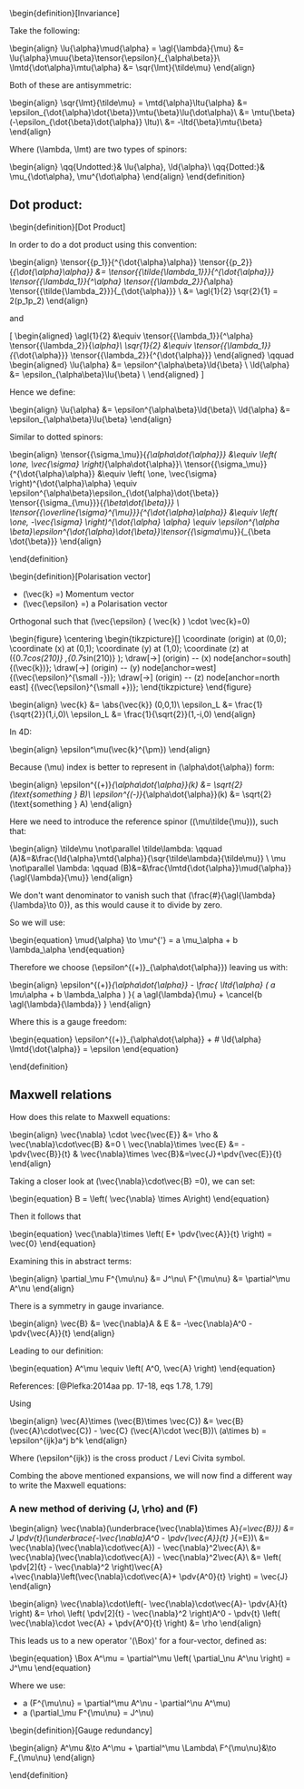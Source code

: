 <!--
@import "/dissertation/assets/custom.md" 
-->

<!-- #TODO: link to previous def that I have written  / Write definition of invariance -->

\begin{definition}[Invariance]

Take the following:


\begin{align}
  \lu{\alpha}\mud{\alpha} = \agl{\lambda}{\mu} &= \lu{\alpha}\muu{\beta}\tensor{\epsilon}{_{\alpha\beta}}\\
  \lmtd{\dot\alpha}\mtu{\alpha} &= \sqr{\lmt}{\tilde\mu}
\end{align}

Both of these are antisymmetric:

\begin{align}
  \sqr{\lmt}{\tilde\mu} = \mtd{\alpha}\ltu{\alpha} &= \epsilon_{\dot{\alpha}\dot{\beta}}\mtu{\beta}\lu{\dot\alpha}\\
  &= \mtu{\beta}(-\epsilon_{\dot{\beta}\dot{\alpha}} \ltu)\\
  &= -\ltd{\beta}\mtu{\beta}
\end{align}

Where \(\lambda, \lmt\) are two types of spinors:

\begin{align}
  \qq{Undotted:}& \lu{\alpha},   \ld{\alpha}\\
  \qq{Dotted:}& \mu_{\dot\alpha}, \mu^{\dot\alpha}
\end{align}
\end{definition}

## Dot product:


\begin{definition}[Dot Product]

In order to do a dot product using this convention:

\begin{align}
  \tensor{{p_1}}{^{\dot{\alpha}\alpha}} \tensor{{p_2}}{_{\dot{\alpha}\alpha}}
    &= \tensor{{\tilde{\lambda_1}}}{^{\dot{\alpha}}}
    \tensor{{\lambda_1}}{^\alpha}
    \tensor{{\lambda_2}}{_\alpha}
    \tensor{{\tilde{\lambda_2}}}{_{\dot{\alpha}}} \\
  &= \agl{1}{2} \sqr{2}{1} = 2(p_1p_2)
\end{align}

and

\[
  \begin{aligned}
    \agl{1}{2} &\equiv \tensor{{\lambda_1}}{^\alpha} \tensor{{\lambda_2}}{_\alpha}\\
    \sqr{1}{2} &\equiv \tensor{{\lambda_1}}{_{\dot{\alpha}}} \tensor{{\lambda_2}}{^{\dot{\alpha}}}
  \end{aligned} \qquad
  \begin{aligned}
    \lu{\alpha} &= \epsilon^{\alpha\beta}\ld{\beta} \\
    \ld{\alpha} &= \epsilon_{\alpha\beta}\lu{\beta} \\
  \end{aligned}
\]

Hence we define:

\begin{align}
  \lu{\alpha} &= \epsilon^{\alpha\beta}\ld{\beta}\\
  \ld{\alpha} &= \epsilon_{\alpha\beta}\lu{\beta}
\end{align}

Similar to dotted spinors:

\begin{align}
  \tensor{{\sigma_\mu}}{_{\alpha\dot{\alpha}}} &\equiv
    \left( \one, \vec{\sigma} \right)_{\alpha\dot{\alpha}}\\
  \tensor{{\sigma_\mu}}{^{\dot{\alpha}\alpha}} &\equiv
    \left( \one, \vec{\sigma} \right)^{\dot{\alpha}\alpha}
      \equiv \epsilon^{\alpha\beta}\epsilon_{\dot{\alpha}\dot{\beta}} \tensor{{\sigma_{\mu}}}{_{\beta\dot{\beta}}} \\
  \tensor{{\overline{\sigma}^{\mu}}}{^{\dot{\alpha}\alpha}} &\equiv
    \left( \one, -\vec{\sigma} \right)^{\dot{\alpha} \alpha} 
      \equiv \epsilon^{\alpha \beta}\epsilon^{\dot{\alpha}\dot{\beta}}\tensor{{\sigma_\mu}}{_{\beta \dot{\beta}}}
\end{align}

\end{definition}


<!-- #TODO: write definition for spinnors -->

<!-- #UPTO: 14th april 10:52  -->

 <!--
    - - Looking at gluons as particles
    - - massless
    - - spin 1
    - - two states of polarisation: helicity \(h=\pm 1\)
    -->

\begin{definition}[Polarisation vector]

 - \(\vec{k} =\) Momentum vector
 - \(\vec{\epsilon} =\) a Polarisation vector


Orthogonal such that \(\vec{\epsilon} ( \vec{k} ) \cdot \vec{k}=0\)

\begin{figure}
  \centering
  \begin{tikzpicture}[]
    \coordinate (origin) at (0,0);
    \coordinate (x) at (0,1);
    \coordinate (y) at (1,0);
    \coordinate (z) at ({0.7*cos(210)} ,{0.7*sin(210)} );
    \draw[->] (origin) -- (x) node[anchor=south] {\(\vec{k}\)};
    \draw[->] (origin) -- (y) node[anchor=west] {\(\vec{\epsilon}^{\small -}\)};
    \draw[->] (origin) -- (z) node[anchor=north east] {\(\vec{\epsilon}^{\small +}\)};
  \end{tikzpicture}
\end{figure}

\begin{align}
  \vec{k} &= \abs{\vec{k}} (0,0,1)\\
  \epsilon_L &= \frac{1}{\sqrt{2}}(1,i,0)\\
  \epsilon_L &= \frac{1}{\sqrt{2}}(1,-i,0)
\end{align}

In 4D:

\begin{align}
  \epsilon^\mu(\vec{k}^{\pm})
\end{align}

Because \(\mu\) index is better to represent in \(\alpha\dot{\alpha}\) form:

\begin{align}
  \epsilon^{(+)}_{\alpha\dot{\alpha}}(k) &= \sqrt{2} (\text{something } B)\\
  \epsilon^{(-)}_{\alpha\dot{\alpha}}(k) &= \sqrt{2} (\text{something } A)
\end{align}

Here we need to introduce the reference spinor (\(\mu\tilde{\mu}\)), such that:

\begin{align}
  \tilde\mu \not\parallel \tilde\lambda: \qquad
    (A)&=&\frac{\ld{\alpha}\mtd{\alpha}}{\sqr{\tilde\lambda}{\tilde\mu}} \\
  \mu \not\parallel \lambda: \qquad
    (B)&=&\frac{\lmtd{\dot{\alpha}}\mud{\alpha}}{\agl{\lambda}{\mu}}
\end{align}

We don't want denominator to vanish such that \(\frac{\#}{\agl{\lambda}{\lambda}\to 0}\), as this would cause it to divide by zero.

So we will use:

\begin{equation}
\mud{\alpha} \to \mu^{'} = a \mu_\alpha + b \lambda_\alpha
\end{equation}

Therefore we choose \(\epsilon^{(+)}_{\alpha\dot{\alpha}}\) leaving us with:

\begin{align}
  \epsilon^{(+)}_{\alpha\dot{\alpha}} - \frac{
    \ltd{\alpha} ( a \mu_\alpha + b \lambda_\alpha )
  }{
    a \agl{\lambda}{\mu} + \cancel{b \agl{\lambda}{\lambda}}
  }
\end{align}

Where this is a gauge freedom:

\begin{equation}
  \epsilon^{(+)}_{\alpha\dot{\alpha}}  + \# \ld{\alpha} \lmtd{\dot{\alpha}} = \epsilon
\end{equation}

\end{definition}

## Maxwell relations

How does this relate to Maxwell equations:

\begin{align}
  \vec{\nabla} \cdot \vec{\vec{E}} &= \rho &  \vec{\nabla}\cdot\vec{B} &=0 \\
  \vec{\nabla}\times \vec{E} &= -\pdv{\vec{B}}{t} & \vec{\nabla}\times \vec{B}&=\vec{J}+\pdv{\vec{E}}{t}
\end{align}

Taking a closer look at \(\vec{\nabla}\cdot\vec{B} =0\), we can set:

\begin{equation}
  B = \left(  \vec{\nabla} \times A\right)
\end{equation}

Then it follows that

\begin{equation}
  \vec{\nabla}\times \left( E+ \pdv{\vec{A}}{t} \right) = \vec{0}
\end{equation}

Examining this in abstract terms:

\begin{align}
  \partial_\mu F^{\mu\nu} &= J^\nu\\
  F^{\mu\nu} &= \partial^\mu A^\nu
\end{align}

There is a symmetry in gauge invariance.

\begin{align}
  \vec{B} &= \vec{\nabla}A & E &= -\vec{\nabla}A^0 - \pdv{\vec{A}}{t}
\end{align}

Leading to our definition:

\begin{equation}
  A^\mu \equiv \left( A^0, \vec{A} \right)
\end{equation}

References:
[@Plefka:2014aa pp. 17-18, eqs 1.78, 1.79]


Using

\begin{align}
  \vec{A}\times (\vec{B}\times \vec{C}) &= \vec{B}(\vec{A}\cdot\vec{C}) - \vec{C} (\vec{A}\cdot \vec{B})\\
  (a\times b) = \epsilon^{ijk}a^j b^k
\end{align}

Where \(\epsilon^{ijk}\) is the cross product / Levi Civita symbol.

Combing the above mentioned expansions, we will now find a different way to write the Maxwell equations:

### A new method of deriving \(J, \rho\) and \(F\)

\begin{align}
  \vec{\nabla}(\underbrace{\vec{\nabla}\times A}_{=\vec{B}}) &= J \pdv{t}(\underbrace{-\vec{\nabla}A^0 - \pdv{\vec{A}}{t} }_{=E})\\
  &= \vec{\nabla}(\vec{\nabla}\cdot\vec{A}) - \vec{\nabla}^2\vec{A}\\
  &= \vec{\nabla}(\vec{\nabla}\cdot\vec{A}) - \vec{\nabla}^2\vec{A}\\
  &= \left( \pdv[2]{t} - \vec{\nabla}^2 \right)\vec{A} +\vec{\nabla}\left(\vec{\nabla}\cdot\vec{A}+ \pdv{A^0}{t}  \right) = \vec{J}
\end{align}

\begin{align}
  \vec{\nabla}\cdot\left(- \vec{\nabla}\cdot\vec{A}- \pdv{A}{t} \right) &= \rho\\
  \left( \pdv[2]{t} - \vec{\nabla}^2 \right)A^0 - \pdv{t} \left( \vec{\nabla}\cdot \vec{A} + \pdv{A^0}{t} \right) &= \rho
\end{align}

This leads us to a new operator '\(\Box\)' for a four-vector, defined as:

\begin{equation}
  \Box A^\mu = \partial^\mu \left( \partial_\nu A^\nu \right) = J^\mu
\end{equation}

Where we use:

  - a \(F^{\mu\nu} = \partial^\mu A^\nu - \partial^\nu A^\mu\)
  - a \(\partial_\mu F^{\mu\nu} = J^\nu\)

\begin{definition}[Gauge redundancy]

\begin{align}
  A^\mu &\to A^\mu + \partial^\mu \Lambda\\
  F^{\mu\nu}&\to F_{\mu\nu}
\end{align}

\end{definition}

